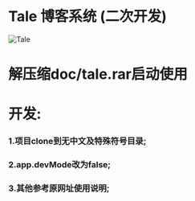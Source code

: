 # Tale 博客系统 (二次开发)

![Tale](https://ooo.0o0.ooo/2017/02/27/58b43450c9182.png)

# 解压缩doc/tale.rar启动使用

# 开发:
### 1.项目clone到无中文及特殊符号目录;
### 2.app.devMode改为false;
### 3.其他参考原网址使用说明;